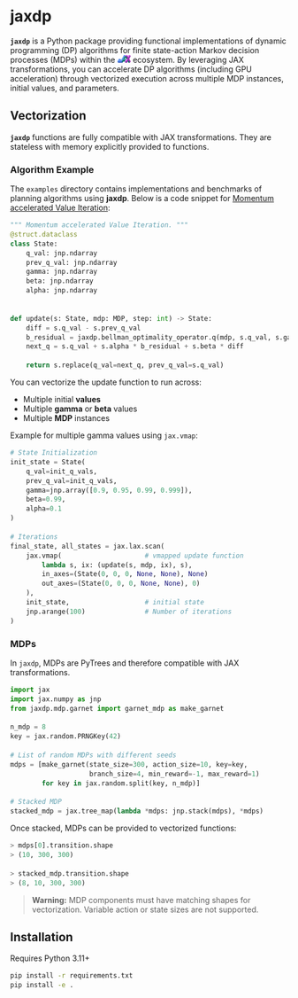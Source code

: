 # jaxdp

**`jaxdp`** is a Python package providing functional implementations of dynamic programming (DP) algorithms for finite state-action Markov decision processes (MDPs) within the <img src="https://raw.githubusercontent.com/google/jax/main/images/jax_logo_250px.png" width = 24px alt="logo"></img> ecosystem. By leveraging JAX transformations, you can accelerate DP algorithms (including GPU acceleration) through vectorized execution across multiple MDP instances, initial values, and parameters.

## Vectorization

**`jaxdp`** functions are fully compatible with JAX transformations. They are stateless with memory explicitly provided to functions.

### Algorithm Example

The `examples` directory contains implementations and benchmarks of planning algorithms using **jaxdp**. Below is a code snippet for [Momentum accelerated Value Iteration](https://arxiv.org/pdf/1905.09963):

```python
""" Momentum accelerated Value Iteration. """
@struct.dataclass
class State:
    q_val: jnp.ndarray
    prev_q_val: jnp.ndarray
    gamma: jnp.ndarray
    beta: jnp.ndarray
    alpha: jnp.ndarray


def update(s: State, mdp: MDP, step: int) -> State:
    diff = s.q_val - s.prev_q_val
    b_residual = jaxdp.bellman_optimality_operator.q(mdp, s.q_val, s.gamma) - s.q_val
    next_q = s.q_val + s.alpha * b_residual + s.beta * diff
    
    return s.replace(q_val=next_q, prev_q_val=s.q_val)
```

You can vectorize the update function to run across:

- Multiple initial **values**
- Multiple **gamma** or **beta** values  
- Multiple **MDP** instances

Example for multiple gamma values using `jax.vmap`:


```python
# State Initialization
init_state = State(
    q_val=init_q_vals,
    prev_q_val=init_q_vals,
    gamma=jnp.array([0.9, 0.95, 0.99, 0.999]),
    beta=0.99,
    alpha=0.1
)

# Iterations
final_state, all_states = jax.lax.scan(
    jax.vmap(                     # vmapped update function
        lambda s, ix: (update(s, mdp, ix), s),
        in_axes=(State(0, 0, 0, None, None), None)
        out_axes=(State(0, 0, 0, None, None), 0)
    ),    
    init_state,                   # initial state
    jnp.arange(100)               # Number of iterations
)
```

### MDPs

In `jaxdp`, MDPs are PyTrees and therefore compatible with JAX transformations.

```python
import jax
import jax.numpy as jnp
from jaxdp.mdp.garnet import garnet_mdp as make_garnet

n_mdp = 8
key = jax.random.PRNGKey(42)

# List of random MDPs with different seeds
mdps = [make_garnet(state_size=300, action_size=10, key=key,
                    branch_size=4, min_reward=-1, max_reward=1)
        for key in jax.random.split(key, n_mdp)]

# Stacked MDP
stacked_mdp = jax.tree_map(lambda *mdps: jnp.stack(mdps), *mdps)
```

Once stacked, MDPs can be provided to vectorized functions:

```Python
> mdps[0].transition.shape
> (10, 300, 300)

> stacked_mdp.transition.shape
> (8, 10, 300, 300)
```

> **Warning:** MDP components must have matching shapes for vectorization. Variable action or state sizes are not supported.

## Installation

Requires Python 3.11+

```bash
pip install -r requirements.txt
pip install -e .
```
